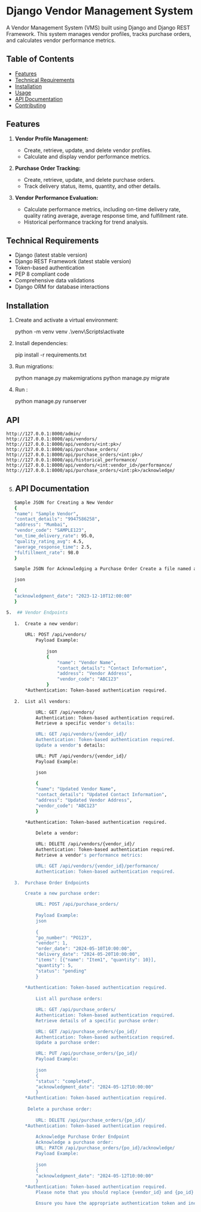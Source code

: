 # Django Vendor Management System

A Vendor Management System (VMS) built using Django and Django REST Framework. This system manages vendor profiles, tracks purchase orders, and calculates vendor performance metrics.

## Table of Contents

- [Features](#features)
- [Technical Requirements](#technical-requirements)
- [Installation](#installation)
- [Usage](#usage)
- [API Documentation](#api-documentation)
- [Contributing](#contributing)
  

## Features

1. **Vendor Profile Management:**
   - Create, retrieve, update, and delete vendor profiles.
   - Calculate and display vendor performance metrics.

2. **Purchase Order Tracking:**
   - Create, retrieve, update, and delete purchase orders.
   - Track delivery status, items, quantity, and other details.

3. **Vendor Performance Evaluation:**
   - Calculate performance metrics, including on-time delivery rate, quality rating average, average response time, and fulfillment rate.
   - Historical performance tracking for trend analysis.

## Technical Requirements

- Django (latest stable version)
- Django REST Framework (latest stable version)
- Token-based authentication
- PEP 8 compliant code
- Comprehensive data validations
- Django ORM for database interactions

## Installation

1. Create and activate a virtual environment:

    python -m venv venv
    .\venv\Scripts\activate

   
2. Install dependencies:
  
    pip install -r requirements.txt

3. Run migrations:
     
    python manage.py makemigrations
    python manage.py migrate
4. Run :
    
    python manage.py runserver

## API 

    http://127.0.0.1:8000/admin/
    http://127.0.0.1:8000/api/vendors/ 
    http://127.0.0.1:8000/api/vendors/<int:pk>/ 
    http://127.0.0.1:8000/api/purchase_orders/
    http://127.0.0.1:8000/api/purchase_orders/<int:pk>/ 
    http://127.0.0.1:8000/api/historical_performance/ 
    http://127.0.0.1:8000/api/vendors/<int:vendor_id>/performance/ 
    http://127.0.0.1:8000/api/purchase_orders/<int:pk>/acknowledge/ 


5.  ## API Documentation
    

 ```bash
    Sample JSON for Creating a New Vendor
    {
    "name": "Sample Vendor",
    "contact_details": "9947586258",
    "address": "Mumbai",
    "vendor_code": "SAMPLE123",
    "on_time_delivery_rate": 95.0,
    "quality_rating_avg": 4.5,
    "average_response_time": 2.5,
    "fulfillment_rate": 98.0
    }

    Sample JSON for Acknowledging a Purchase Order Create a file named acknowledge_purchase_order.json with the following content:

    json  

    {
    "acknowledgment_date": "2023-12-10T12:00:00"
    }

5.  ## Vendor Endpoints
    
    1.  Create a new vendor:
    
        URL: POST /api/vendors/
            Payload Example:
            
                json
                {
                    "name": "Vendor Name",
                    "contact_details": "Contact Information",
                    "address": "Vendor Address",
                    "vendor_code": "ABC123"
                }
        *Authentication: Token-based authentication required.
    
    2.  List all vendors:

            URL: GET /api/vendors/
            Authentication: Token-based authentication required.
            Retrieve a specific vendor's details:

            URL: GET /api/vendors/{vendor_id}/
            Authentication: Token-based authentication required.
            Update a vendor's details:

            URL: PUT /api/vendors/{vendor_id}/
            Payload Example:

            json
             
            {
            "name": "Updated Vendor Name",
            "contact_details": "Updated Contact Information",
            "address": "Updated Vendor Address",
            "vendor_code": "ABC123"
            }

        *Authentication: Token-based authentication required.
            
            Delete a vendor:

            URL: DELETE /api/vendors/{vendor_id}/
            Authentication: Token-based authentication required.
            Retrieve a vendor's performance metrics:

            URL: GET /api/vendors/{vendor_id}/performance/
            Authentication: Token-based authentication required.
    
    3.  Purchase Order Endpoints

        Create a new purchase order:

            URL: POST /api/purchase_orders/
            
            Payload Example:
            json
            
            {
            "po_number": "PO123",
            "vendor": 1,
            "order_date": "2024-05-10T10:00:00",
            "delivery_date": "2024-05-20T10:00:00",
            "items": [{"name": "Item1", "quantity": 10}],
            "quantity": 5,
            "status": "pending"
            }
            
        *Authentication: Token-based authentication required.
            
            List all purchase orders:

            URL: GET /api/purchase_orders/
            Authentication: Token-based authentication required.
            Retrieve details of a specific purchase order:

            URL: GET /api/purchase_orders/{po_id}/
            Authentication: Token-based authentication required.
            Update a purchase order:

            URL: PUT /api/purchase_orders/{po_id}/
            Payload Example:
            
            json
            {
            "status": "completed",
            "acknowledgment_date": "2024-05-12T10:00:00"
            }
        *Authentication: Token-based authentication required.
         
         Delete a purchase order:
            
            URL: DELETE /api/purchase_orders/{po_id}/
        *Authentication: Token-based authentication required.
            
            Acknowledge Purchase Order Endpoint
            Acknowledge a purchase order:
            URL: PATCH /api/purchase_orders/{po_id}/acknowledge/
            Payload Example:
            
            json
            {
            "acknowledgment_date": "2024-05-12T10:00:00"
            }
        *Authentication: Token-based authentication required.
            Please note that you should replace {vendor_id} and {po_id} in the URLs with the actual vendor and purchase order IDs you want to interact with.

            Ensure you have the appropriate authentication token and include it in the request headers for endpoints that require authentication. Also, adjust the payload examples based on the actual structure and requirements of your Django application.






